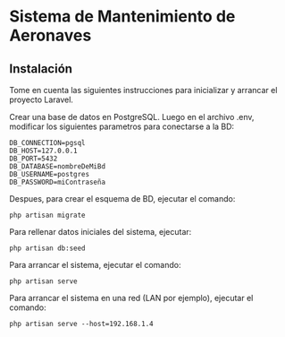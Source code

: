 # Sistema de Mantenimiento de Aeronaves
## Instalación

Tome en cuenta las siguientes instrucciones para inicializar y arrancar el proyecto Laravel.

Crear una base de datos en PostgreSQL. Luego en el archivo .env, modificar los siguientes parametros para conectarse a la BD:
```
DB_CONNECTION=pgsql
DB_HOST=127.0.0.1
DB_PORT=5432
DB_DATABASE=nombreDeMiBd
DB_USERNAME=postgres
DB_PASSWORD=miContraseña
```

Despues, para crear el esquema de BD, ejecutar el comando:
```
php artisan migrate
```

Para rellenar datos iniciales del sistema, ejecutar:

```
php artisan db:seed
```

Para arrancar el sistema, ejecutar el comando:

```
php artisan serve
```

Para arrancar el sistema en una red (LAN por ejemplo), ejecutar el comando:

```
php artisan serve --host=192.168.1.4
```
